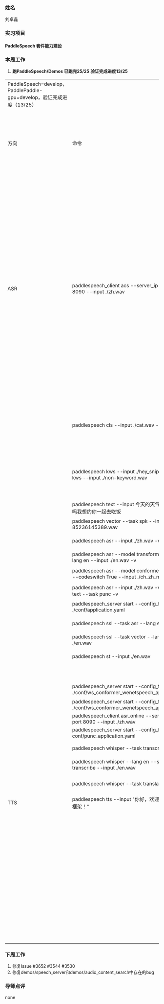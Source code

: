 ### 姓名
刘卓鑫

### 实习项目
#### PaddleSpeech 套件能力建设

### 本周工作

1. **跑PaddleSpeech/Demos**
   **已跑完25/25**   **验证完成进度13/25**

 | | | | | | | | | |
|-|-|-|-|-|-|-|-|-|
|PaddleSpeech=develop，PaddlePaddle-gpu=develop，验证完成进度（13/25）| | | | | | | | |
|方向|命令|目录|进度（验证中/未验证/验证完成）|能否直接跑通|报错|备注|二次验证|截图|
|ASR|paddlespeech_client acs --server_ip 127.0.0.1 --port 8090 --input ./zh.wav|[audio_content_search](https://github.com/PaddlePaddle/PaddleSpeech/tree/develop/demos/audio_content_search) |验证中|否|报错[2024-05-06 22:41:47,376] [ INFO] - acs http client start<br/>[2024-05-06 22:41:47,377] [ INFO] - endpoint: http://127.0.0.1:8090/paddlespeech/asr/search<br/>[2024-05-06 22:41:47,382] [ ERROR] - Failed to speech recognition.<br/>[2024-05-06 22:41:47,383] [ ERROR] - HTTPConnectionPool(host='127.0.0.1', port=8090): Max retries exceeded with url: /paddlespeech/asr/search (Caused by NewConnectionError('<urllib3.connection.HTTPConnection object at 0x7fbaf10e6830>: Failed to establish a new connection: [Errno 111] Connection refused')) $ python test.py <br/>[2024-05-06 22:48:23,017] [ INFO] - acs http client start<br/>[2024-05-06 22:48:23,017] [ INFO] - endpoint: http://127.0.0.1:8490/paddlespeech/asr/search<br/>Traceback (most recent call last):<br/> File "/opt/conda/envs/python35-paddle120-env/lib/python3.10/site-packages/urllib3/connection.py", line 200, in _new_conn<br/> sock = connection.create_connection(<br/> File "/opt/conda/envs/python35-paddle120-env/lib/python3.10/site-packages/urllib3/util/connection.py", line 85, in create_connection<br/> raise err<br/> File "/opt/conda/envs/python35-paddle120-env/lib/python3.10/site-packages/urllib3/util/connection.py", line 73, in create_connection<br/> sock.connect(sa)<br/>ConnectionRefusedError: [Errno 111] Connection refused<br/><br/>The above exception was the direct cause of the following exception:|![image](https://github.com/mattheliu/Camp/assets/102272920/6921da56-e4cd-42fc-a476-d9767ef3cab8)  |from paddle.nn.layer.layers import in_declarative_mode ModuleNotFoundError: No module named 'paddle.nn.layer.layers'| ![image](https://github.com/mattheliu/Camp/assets/102272920/5636462f-9c3e-4972-9342-c90c10cacead)|
| | | [audio_searching](https://github.com/PaddlePaddle/PaddleSpeech/tree/develop/demos/audio_searching)|验证中| |需要docker| ![image](https://github.com/mattheliu/Camp/assets/102272920/16b359b4-5e46-4ab2-afff-26d6eb932393)| |  ![image](https://github.com/mattheliu/Camp/assets/102272920/54b75685-5343-4a6d-a23b-e53dba9409f1)|
| |paddlespeech cls --input ./cat.wav --topk 10|[audio_tagging](https://github.com/PaddlePaddle/PaddleSpeech/tree/develop/demos/audio_tagging) |验证完成|是| [image](https://github.com/mattheliu/Camp/assets/102272920/235d748d-3dfe-4a3d-816b-130d041f7c62)| | | |
| | |[automatic_video_subtitiles](https://github.com/PaddlePaddle/PaddleSpeech/tree/develop/demos/automatic_video_subtitiles) |验证完成|是| ![image](https://github.com/mattheliu/Camp/assets/102272920/b7e57a60-301e-495c-81af-2774df0a8916)| | | |
| | |[custom_streaming_asr](https://github.com/PaddlePaddle/PaddleSpeech/tree/develop/demos/custom_streaming_asr) |验证完成|是|需要docker|  ![image](https://github.com/mattheliu/Camp/assets/102272920/37c47a16-cd62-4a07-b3b5-6153acba875e)| | |
| |paddlespeech kws --input ./hey_snips.wav paddlespeech kws --input ./non-keyword.wav|[keyword_spotting](https://github.com/PaddlePaddle/PaddleSpeech/tree/develop/demos/keyword_spotting) |验证完成|是| ![image](https://github.com/mattheliu/Camp/assets/102272920/25bafa81-3d30-4e8f-8a48-3f7b356b5af4)| | | |
| | |[metaverse](https://github.com/PaddlePaddle/PaddleSpeech/tree/develop/demos/metaverse) |验证中|否|报错| ![image](https://github.com/mattheliu/Camp/assets/102272920/2a037ed4-5b4a-4234-8596-673923bb3e93)| | |
| |paddlespeech text --input 今天的天气真不错啊你下午有空吗我想约你一起去吃饭| [punctuation_restoration](https://github.com/PaddlePaddle/PaddleSpeech/tree/develop/demos/punctuation_restoration)|验证完成|是| | | | |
| |paddlespeech vector --task spk --input 85236145389.wav|[speaker_verification](https://github.com/PaddlePaddle/PaddleSpeech/tree/develop/demos/speaker_verification) |验证完成|是| ![image](https://github.com/mattheliu/Camp/assets/102272920/fb9602ef-4055-460c-b8ba-4a2ba231bded) | | | |
| |paddlespeech asr --input ./zh.wav -v| [speech_recognition](https://github.com/PaddlePaddle/PaddleSpeech/tree/develop/demos/speech_recognition)|验证完成|是|  ![image](https://github.com/mattheliu/Camp/assets/102272920/abb6e456-05e2-4dda-99f3-6221dd99b332)| | | |
| |paddlespeech asr --model transformer_librispeech --lang en --input ./en.wav -v|  [speech_recognition](https://github.com/PaddlePaddle/PaddleSpeech/tree/develop/demos/speech_recognition)|验证完成|是| | | | |
| |paddlespeech asr --model conformer_talcs --lang zh_en --codeswitch True --input ./ch_zh_mix.wav -v|  [speech_recognition](https://github.com/PaddlePaddle/PaddleSpeech/tree/develop/demos/speech_recognition)|验证完成|是| | | | |
| |paddlespeech asr --input ./zh.wav -v "。 paddlespeech text --task punc -v|[speech_recognition](https://github.com/PaddlePaddle/PaddleSpeech/tree/develop/demos/speech_recognition)|验证完成|是| | | | |
| |paddlespeech_server start --config_file ./conf/application.yaml| [speech_server](https://github.com/PaddlePaddle/PaddleSpeech/tree/develop/demos/speech_server)|验证中|否| ![image](https://github.com/mattheliu/Camp/assets/102272920/5eb18ed0-9cc2-405b-8128-9f11b62a51c0)| | |  ![image](https://github.com/mattheliu/Camp/assets/102272920/0c57f4c9-5988-48ce-9cd2-705b003b1eb0)|
| |paddlespeech ssl --task asr --lang en --input ./en.wav|[speech_ssl](https://github.com/PaddlePaddle/PaddleSpeech/tree/develop/demos/speech_ssl)|验证中|否| ![image](https://github.com/mattheliu/Camp/assets/102272920/69df4d6f-4918-4c18-91b9-4eb75e503050)| | | |
| |paddlespeech ssl --task vector --lang en --input ./en.wav|demos/speech_ssl|验证中|否| | | | |
| |paddlespeech st --input ./en.wav|[speech_translation](https://github.com/PaddlePaddle/PaddleSpeech/tree/develop/demos/speech_translation) |验证完成|是| ![image](https://github.com/mattheliu/Camp/assets/102272920/2831f0dc-3476-47b7-ab93-b7ffe33c52e9)| | | |
| | | [speech_web](https://github.com/PaddlePaddle/PaddleSpeech/tree/develop/demos/speech_web) |验证完成|是|  ![image](https://github.com/mattheliu/Camp/assets/102272920/6585d22d-3adf-4367-96fb-4eb9f131bfd3)| | | |
| |paddlespeech_server start --config_file ./conf/ws_conformer_wenetspeech_application.yaml|[streaming_asr_server](https://github.com/PaddlePaddle/PaddleSpeech/tree/develop/demos/streaming_asr_server)|验证完成|是| ![image](https://github.com/mattheliu/Camp/assets/102272920/b397ab55-293b-4885-9cf5-2e0e5f674e89)| | | |
| |paddlespeech_server start --config_file ./conf/ws_conformer_wenetspeech_application_faster.yaml| | | | | | | |
| |paddlespeech_client asr_online --server_ip 127.0.0.1 --port 8090 --input ./zh.wav| | | | | | | |
| |paddlespeech_server start --config_file conf/punc_application.yaml| | | | | | | |
| |paddlespeech whisper --task transcribe --input ./zh.wav|demos/whisper|验证中| | | | | |
| |paddlespeech whisper --lang en --size base --task transcribe --input ./en.wav| |验证中| | | | | |
| |paddlespeech whisper --task translate --input ./zh.wav|  [whisper](https://github.com/PaddlePaddle/PaddleSpeech/tree/develop/demos/whisper)|验证中|否|报错PaddlePaddle version 2.3.0 or higher is required, but 0.0.0 installed, Maybe you are using a develop version, please make sure the version is good with your code.| | | |
|TTS|paddlespeech tts --input "你好，欢迎使用百度飞桨深度学习框架！"|[text_to_speech](https://github.com/PaddlePaddle/PaddleSpeech/tree/develop/demos/text_to_speech) |验证中|否| ![image](https://github.com/mattheliu/Camp/assets/102272920/45eadf64-59c2-4536-b4ba-e400a4be9d9e)| | | |
| | | |验证中| | | | | |
| | | |验证中| | | | | |
| | | |验证中| | | | | |
| | | |验证中| | | | | |
| | | [streaming_tts_server](https://github.com/PaddlePaddle/PaddleSpeech/tree/develop/demos/streaming_tts_server)|验证中|否| | | | |
| | |[streaming_tts_serving_fastdeploy](https://github.com/PaddlePaddle/PaddleSpeech/tree/develop/demos/streaming_tts_serving_fastdeploy) |验证中|否|需要docker|  ![image](https://github.com/mattheliu/Camp/assets/102272920/7bcb6c2c-cabc-4dd2-80f2-2e58d8750dfb)| | |
| | |[style_fs2](https://github.com/PaddlePaddle/PaddleSpeech/tree/develop/demos/style_fs2)|验证中|否| ![image](https://github.com/mattheliu/Camp/assets/102272920/17c938ed-1f4e-4c52-9e90-da31b88c05a7) | | | |
| | |[story_talker](https://github.com/PaddlePaddle/PaddleSpeech/tree/develop/demos/story_talker)|验证中|否| [image](https://github.com/mattheliu/Camp/assets/102272920/3ca1ed1e-9473-4bb5-8def-d4126a5ffa6b) | | | |

### 下周工作

1. 修复Issue #3652 #3544 #3530
2. 修复demos/speech_server和demos/audio_content_search中存在的bug

### 导师点评

none

